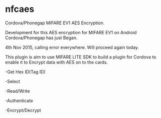 # nfcaes

Cordova/Phonegap MIFARE EV1 AES Encryption. 

Development for this AES encryption for MIFARE EV1 on Android Cordova/Phonegap has just Began. 

4th Nov 2015, calling error everywhere. Will proceed again today. 

This plugin is aim to use MIFARE LITE SDK to build a plugin for Cordova to enable it to Encrypt data with AES 
on to the cards. 

-Get Hex ID(Tag ID)

-Select

-Read/Write

-Authenticate 

-Encrypt/Decrypt
